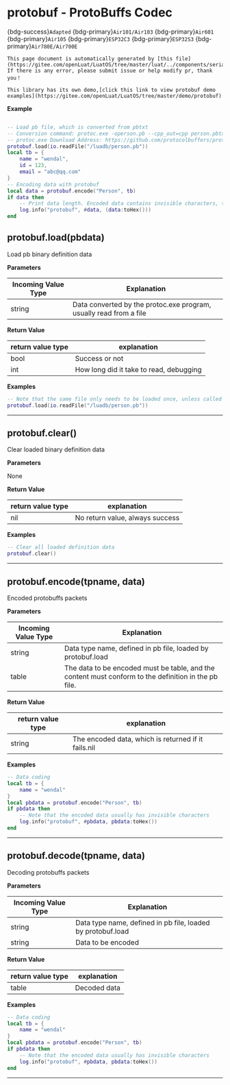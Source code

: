 # protobuf - ProtoBuffs Codec

{bdg-success}`Adapted` {bdg-primary}`Air101/Air103` {bdg-primary}`Air601` {bdg-primary}`Air105` {bdg-primary}`ESP32C3` {bdg-primary}`ESP32S3` {bdg-primary}`Air780E/Air700E`

```{note}
This page document is automatically generated by [this file](https://gitee.com/openLuat/LuatOS/tree/master/luat/../components/serialization/protobuf/luat_lib_protobuf.c). If there is any error, please submit issue or help modify pr, thank you！
```

```{tip}
This library has its own demo,[click this link to view protobuf demo examples](https://gitee.com/openLuat/LuatOS/tree/master/demo/protobuf)
```

**Example**

```lua

-- Load pb file, which is converted from pbtxt
-- Conversion command: protoc.exe -operson.pb --cpp_out=cpp person.pbtxt
-- protoc.exe Download Address: https://github.com/protocolbuffers/protobuf/releases
protobuf.load(io.readFile("/luadb/person.pb"))
local tb = {
    name = "wendal",
    id = 123,
    email = "abc@qq.com"
}
-- Encoding data with protobuf
local data = protobuf.encode("Person", tb)
if data then
    -- Print data length. Encoded data contains invisible characters, toHex is easy to display
    log.info("protobuf", #data, (data:toHex()))
end

```

## protobuf.load(pbdata)



Load pb binary definition data

**Parameters**

|Incoming Value Type | Explanation|
|-|-|
|string|Data converted by the protoc.exe program, usually read from a file|

**Return Value**

|return value type | explanation|
|-|-|
|bool|Success or not|
|int|How long did it take to read, debugging|

**Examples**

```lua
-- Note that the same file only needs to be loaded once, unless called protobuf.clear()
protobuf.load(io.readFile("/luadb/person.pb"))

```

---

## protobuf.clear()



Clear loaded binary definition data

**Parameters**

None

**Return Value**

|return value type | explanation|
|-|-|
|nil|No return value, always success|

**Examples**

```lua
-- Clear all loaded definition data
protobuf.clear()

```

---

## protobuf.encode(tpname, data)



Encoded protobuffs packets

**Parameters**

|Incoming Value Type | Explanation|
|-|-|
|string|Data type name, defined in pb file, loaded by protobuf.load|
|table|The data to be encoded must be table, and the content must conform to the definition in the pb file.|

**Return Value**

|return value type | explanation|
|-|-|
|string|The encoded data, which is returned if it fails.nil|

**Examples**

```lua
-- Data coding
local tb = {
    name = "wendal"
}
local pbdata = protobuf.encode("Person", tb)
if pbdata then
    -- Note that the encoded data usually has invisible characters
    log.info("protobuf", #pbdata, pbdata:toHex())
end

```

---

## protobuf.decode(tpname, data)



Decoding protobuffs packets

**Parameters**

|Incoming Value Type | Explanation|
|-|-|
|string|Data type name, defined in pb file, loaded by protobuf.load|
|string|Data to be encoded|

**Return Value**

|return value type | explanation|
|-|-|
|table|Decoded data|

**Examples**

```lua
-- Data coding
local tb = {
    name = "wendal"
}
local pbdata = protobuf.encode("Person", tb)
if pbdata then
    -- Note that the encoded data usually has invisible characters
    log.info("protobuf", #pbdata, pbdata:toHex())
end

```

---

